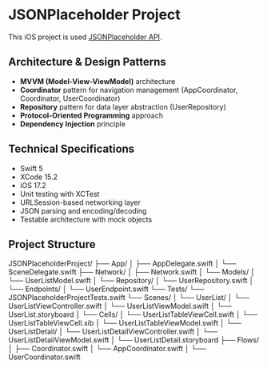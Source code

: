 # JSONPlaceholder Project

This iOS project is used [JSONPlaceholder API](https://jsonplaceholder.typicode.com/).

## Architecture & Design Patterns

- **MVVM (Model-View-ViewModel)** architecture
- **Coordinator** pattern for navigation management (AppCoordinator, Coordinator, UserCoordinator)
- **Repository** pattern for data layer abstraction (UserRepository)
- **Protocol-Oriented Programming** approach 
- **Dependency Injection** principle

## Technical Specifications

- Swift 5
- XCode 15.2
- iOS 17.2
- Unit testing with XCTest
- URLSession-based networking layer
- JSON parsing and encoding/decoding
- Testable architecture with mock objects

## Project Structure
JSONPlaceholderProject/
├── App/
│ ├── AppDelegate.swift
│ └── SceneDelegate.swift
├── Network/
│ ├── Network.swift
│ └── Models/
│   └── UserListModel.swift
│ └── Repository/
│   └── UserRepository.swift
│ └── Endpoints/
│   └── UserEndpoint.swift
└── Tests/
└── JSONPlaceholderProjectTests.swift
└── Scenes/
│ └── UserList/
│   └── UserListViewController.swift
│   └── UserListViewModel.swift
│   └── UserList.storyboard
│   └── Cells/
│     └── UserListTableViewCell.swift
│     └── UserListTableViewCell.xib
│     └── UserListTableViewModel.swift
│ └── UserListDetail/
│   └── UserListDetailViewController.swift
│   └── UserListDetailViewModel.swift
│   └── UserListDetail.storyboard
├── Flows/
│ ├── Coordinator.swift
│ └── AppCoordinator.swift
│ └── UserCoordinator.swift






